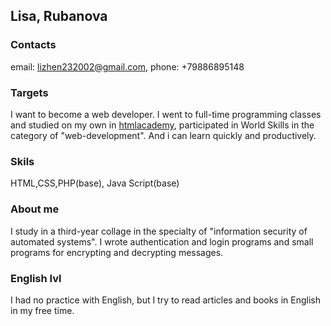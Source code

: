 ## Lisa, Rubanova  

### Contacts
 email: lizhen232002@gmail.com, phone: +79886895148  

### Targets
 I want to become a web developer. I went to full-time programming classes and studied on my own in [htmlacademy](https://htmlacademy.ru/), participated in World Skills in the category of "web-development". And i can learn quickly and productively.  

### Skils
 HTML,CSS,PHP(base), Java Script(base)  

### About me
 I study in a third-year collage in the specialty of "information security of automated systems". I wrote authentication and login programs and small programs for encrypting and decrypting messages.  

### English lvl
 I had no practice with English, but I try to read articles and books in English in my free time.
